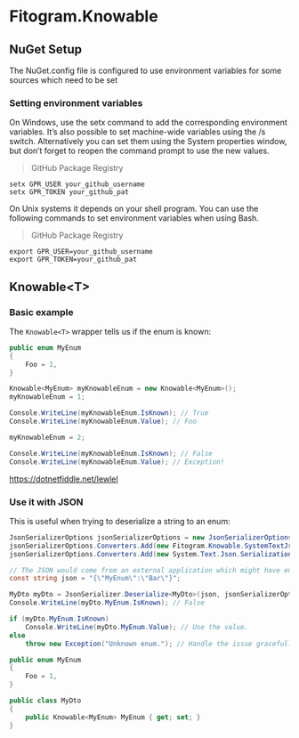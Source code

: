 # Fitogram.Knowable

## NuGet Setup

The NuGet.config file is configured to use environment variables for some sources which need to be set
### Setting environment variables

On Windows, use the setx command to add the corresponding environment variables. It’s also possible to set machine-wide variables using the /s switch. Alternatively you can set them using the System properties window, but don’t forget to reopen the command prompt to use the new values.

> GitHub Package Registry
```
setx GPR_USER your_github_username
setx GPR_TOKEN your_github_pat
````

On Unix systems it depends on your shell program. You can use the following commands to set environment variables when using Bash.
> GitHub Package Registry
```
export GPR_USER=your_github_username
export GPR_TOKEN=your_github_pat
````

## Knowable\<T>

### Basic example

The `Knowable<T>` wrapper tells us if the enum is known:

```csharp
public enum MyEnum
{
    Foo = 1,
}

Knowable<MyEnum> myKnowableEnum = new Knowable<MyEnum>();
myKnowableEnum = 1;

Console.WriteLine(myKnowableEnum.IsKnown); // True
Console.WriteLine(myKnowableEnum.Value); // Foo

myKnowableEnum = 2;

Console.WriteLine(myKnowableEnum.IsKnown); // False
Console.WriteLine(myKnowableEnum.Value); // Exception!
```

https://dotnetfiddle.net/IewleI

### Use it with JSON

This is useful when trying to deserialize a string to an enum:

```csharp
JsonSerializerOptions jsonSerializerOptions = new JsonSerializerOptions();
jsonSerializerOptions.Converters.Add(new Fitogram.Knowable.SystemTextJson.KnowableJsonConverter());
jsonSerializerOptions.Converters.Add(new System.Text.Json.Serialization.JsonStringEnumConverter());

// The JSON would come from an external application which might have enums your application does not know.
const string json = "{\"MyEnum\":\"Bar\"}";

MyDto myDto = JsonSerializer.Deserialize<MyDto>(json, jsonSerializerOptions);
Console.WriteLine(myDto.MyEnum.IsKnown); // False

if (myDto.MyEnum.IsKnown)
    Console.WriteLine(myDto.MyEnum.Value); // Use the value.
else
    throw new Exception("Unknown enum."); // Handle the issue gracefully.

public enum MyEnum
{
    Foo = 1,
}

public class MyDto
{
    public Knowable<MyEnum> MyEnum { get; set; }
}
```
